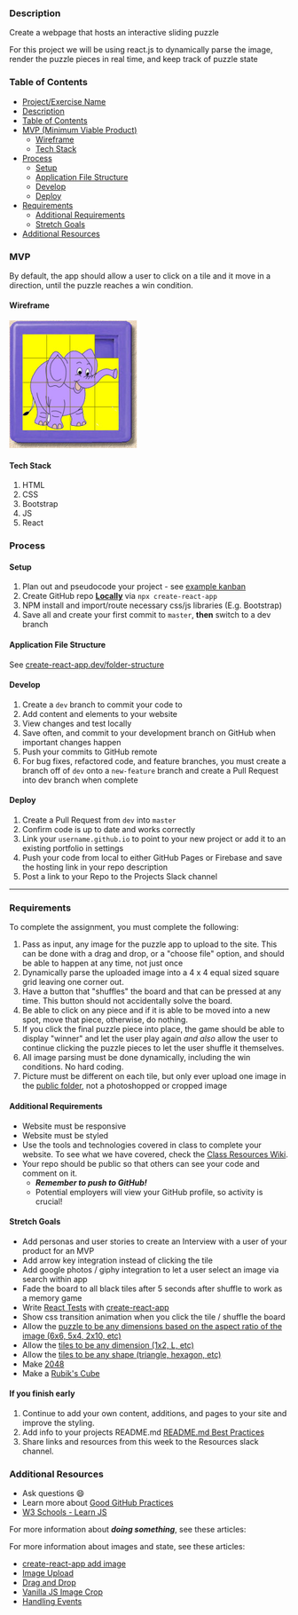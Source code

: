 ### Description

Create a webpage that hosts an interactive sliding puzzle

For this project we will be using react.js to dynamically parse the image, render the puzzle pieces in real time, and keep track of puzzle state

### Table of Contents

<!--ts-->
- [Project/Exercise Name](https://GitHub.com/bootcamp-students/Resources/wiki/Example-Project-Instructions)
- [Description](#Description)
- [Table of Contents](#table-of-contents)
- [MVP (Minimum Viable Product)](#MVP)
  - [Wireframe](#Wireframe)
  - [Tech Stack](#Tech-Stack)
- [Process](#process)
  - [Setup](#Setup)
  - [Application File Structure](#Application-File-Structure)
  - [Develop](#Develop)
  - [Deploy](#Deploy)
- [Requirements](#Requirements)
  - [Additional Requirements](#Additional-Requirements)
  - [Stretch Goals](#Stretch-Goals)
- [Additional Resources](#Additional-Resources)
<!--te-->

### MVP

By default, the app should allow a user to click on a tile and it move in a direction, until the puzzle reaches a win condition.

#### Wireframe

![wireframe](https://raw.githubusercontent.com/bootcamp-students/Resources/master/images/wireframes/sliding-puzzle.jpg)

#### Tech Stack

1. HTML
2. CSS
3. Bootstrap
4. JS
5. React

### Process

#### Setup

1. Plan out and pseudocode your project - see [example kanban](https://GitHub.com/bootcamp-students/Resources/projects/6)
2. Create GitHub repo [**Locally**](https://GitHub.com/bootcamp-students/Resources/wiki/Git-Instructions) via `npx create-react-app`
3. NPM install and import/route necessary css/js libraries (E.g. Bootstrap)
4. Save all and create your first commit to `master`, **then** switch to a dev branch

#### Application File Structure

See [create-react-app.dev/folder-structure](https://create-react-app.dev/docs/folder-structure)

#### Develop

1. Create a `dev` branch to commit your code to
2. Add content and elements to your website
3. View changes and test locally
4. Save often, and commit to your development branch on GitHub when important changes happen
5. Push your commits to GitHub remote
6. For bug fixes, refactored code, and feature branches, you must create a branch off of `dev` onto a `new-feature` branch and create a Pull Request into dev branch when complete

#### Deploy

1. Create a Pull Request from `dev` into `master`
2. Confirm code is up to date and works correctly
3. Link your `username.github.io` to point to your new project or add it to an existing portfolio in settings
4. Push your code from local to either GitHub Pages or Firebase and save the hosting link in your repo description
5. Post a link to your Repo to the Projects Slack channel

---

### Requirements

To complete the assignment, you must complete the following:

1. Pass as input, any image for the puzzle app to upload to the site. This can be done with a drag and drop, or a "choose file" option, and should be able to happen at any time, not just once
2. Dynamically parse the uploaded image into a 4 x 4 equal sized square grid leaving one corner out.
3. Have a button that "shuffles" the board and that can be pressed at any time. This button should not accidentally solve the board.
4. Be able to click on any piece and if it is able to be moved into a new spot, move that piece, otherwise, do nothing.
5. If you click the final puzzle piece into place, the game should be able to display "winner" and let the user play again _and also_ allow the user to continue clicking the puzzle pieces to let the user shuffle it themselves.
6. All image parsing must be done dynamically, including the win conditions. No hard coding.
7. Picture must be different on each tile, but only ever upload one image in the [public folder](https://create-react-app.dev/docs/using-the-public-folder), not a photoshopped or cropped image

#### Additional Requirements

- Website must be responsive
- Website must be styled
- Use the tools and technologies covered in class to complete your website. To see what we have covered, check the [Class Resources Wiki](https://GitHub.com/bootcamp-students/Resources/wiki/Resources).
- Your repo should be public so that others can see your code and comment on it.
  - _**Remember to push to GitHub!**_
  - Potential employers will view your GitHub profile, so activity is crucial!

#### Stretch Goals

- Add personas and user stories to create an Interview with a user of your product for an MVP
- Add arrow key integration instead of clicking the tile
- Add google photos / giphy integration to let a user select an image via search within app
- Fade the board to all black tiles after 5 seconds after shuffle to work as a memory game
- Write [React Tests](https://reactjs.org/docs/testing.html) with [create-react-app](https://create-react-app.dev/docs/running-tests)
- Show css transition animation when you click the tile / shuffle the board
- Allow the [puzzle to be any dimensions based on the aspect ratio of the image (6x6, 5x4, 2x10, etc)](https://malaysia.timbangharga.com/cf/700/cdn/HTB17dx8m4PI8KJjSspfq6ACFXXaB/Tetris-worlds-Sliding-Puzzle-Colorful-Wooden-Tangram-Brain-Teaser-Puzzle-Toys-Game-for-Baby-Child-Kids.jpg)
- Allow the [tiles to be any dimension (1x2, L, etc)](https://www.michaelfogleman.com/rush/)
- Allow the [tiles to be any shape (triangle, hexagon, etc)](https://wittingen-puzzels.jimdo.com/)
- Make [2048](https://play2048.co/)
- Make a [Rubik's Cube](https://www.google.com/logos/2014/rubiks/iframe/index.html)

#### If you finish early

1. Continue to add your own content, additions, and pages to your site and improve the styling.
2. Add info to your projects README.md [README.md Best Practices](https://gist.GitHub.com/PurpleBooth/109311bb0361f32d87a2)
3. Share links and resources from this week to the Resources slack channel.

### Additional Resources

- Ask questions :smile:
- Learn more about [Good GitHub Practices](https://guides.github.com)
- [W3 Schools - Learn JS](https://www.w3schools.com/js/)

For more information about **_doing something_**, see these articles:

For more information about images and state, see these articles:

- [create-react-app add image](https://create-react-app.dev/docs/adding-images-fonts-and-files)
- [Image Upload](https://www.w3schools.com/jsref/dom_obj_fileupload.asp)
- [Drag and Drop](https://css-tricks.com/drag-and-drop-file-uploading/)
- [Vanilla JS Image Crop](https://thisisabdus.dev/how-to-crop-images-using-vanilla-javascript)
- [Handling Events](https://eloquentjavascript.net/15_event.html)
